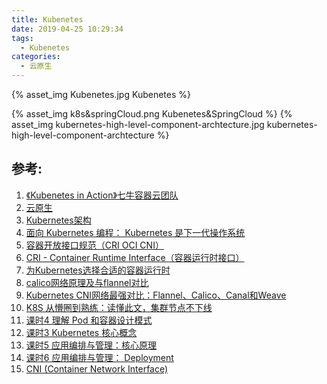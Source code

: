 ```yaml
---
title: Kubenetes
date: 2019-04-25 10:29:34
tags:
  - Kubenetes
categories:
  - 云原生
---
```


{% asset_img   Kubenetes.jpg  Kubenetes  %}

<!-- more -->

{% asset_img   k8s&springCloud.png  Kubenetes&SpringCloud  %}
{% asset_img   kubernetes-high-level-component-archtecture.jpg  kubernetes-high-level-component-archtecture  %}



## 参考:

1. [《Kubenetes in Action》七牛容器云团队](http://product.dangdang.com/26439199.html?ref=book-65152-9168_1-529800-3)
2. [云原生](https://www6v.github.io/www6vHomeHexo/2019/05/02/cloudNative/)
3. [Kubernetes架构](https://jimmysong.io/kubernetes-handbook/concepts/)
4. [面向 Kubernetes 编程： Kubernetes 是下一代操作系统](https://mp.weixin.qq.com/s/E5-agHtMvW_X7znVJDkTKA)
5. [容器开放接口规范（CRI OCI CNI）](https://www.jianshu.com/p/62e71584d1cb)
6. [CRI - Container Runtime Interface（容器运行时接口）](https://jimmysong.io/kubernetes-handbook/concepts/cri.html)
7. [为Kubernetes选择合适的容器运行时](https://mp.weixin.qq.com/s/sshrTSsUfqjja6g4-Lb42g)
8. [calico网络原理及与flannel对比](https://blog.csdn.net/hxpjava1/article/details/79566192)
9. [Kubernetes CNI网络最强对比：Flannel、Calico、Canal和Weave](https://mp.weixin.qq.com/s/GQc8XPV4MaCWiTcN2wVzbw)
10. [K8S 从懵圈到熟练：读懂此文，集群节点不下线](https://mp.weixin.qq.com/s/xmVHqTZblQsAxdaSjWjn1Q)
11. [课时4 理解 Pod 和容器设计模式](https://edu.aliyun.com/lesson_1651_13079?spm=5176.254948.1334973.10.2c12cad2AHzzTw#_13079)
12. [课时3 Kubernetes 核心概念](https://edu.aliyun.com/lesson_1651_13078?spm=5176.254948.1334973.8.2c12cad2AHzzTw#_13078)
13. [课时5 应用编排与管理：核心原理](https://edu.aliyun.com/lesson_1651_13080?spm=5176.254948.1334973.12.2c12cad2AHzzTw#_13080)
14. [课时6 应用编排与管理： Deployment](https://edu.aliyun.com/lesson_1651_13081?spm=5176.10731542.0.0.e7a120beywNIVX#_13081)
15. [CNI (Container Network Interface)](https://feisky.xyz/kubernetes-handbook/network/cni/)